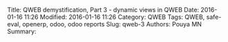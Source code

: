 Title: QWEB demystification, Part 3 - dynamic views in QWEB
Date: 2016-01-16 11:26 
Modified: 2016-01-16 11:26 
Category: QWEB
Tags: QWEB, safe-eval, openerp, odoo, odoo reports
Slug: qweb-3
Authors: Pouya MN
Summary: 

